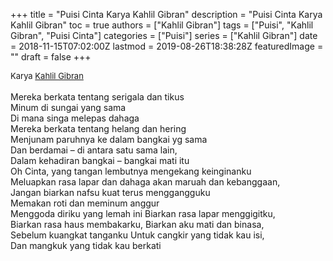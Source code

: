 +++
title = "Puisi Cinta Karya Kahlil Gibran"
description = "Puisi Cinta Karya Kahlil Gibran"
toc = true
authors = ["Kahlil Gibran"]
tags = ["Puisi", "Kahlil Gibran", "Puisi Cinta"]
categories = ["Puisi"]
series = ["Kahlil Gibran"]
date = 2018-11-15T07:02:00Z
lastmod = 2019-08-26T18:38:28Z
featuredImage = ""
draft = false
+++

<div style="text-align: justify;">
<div style="font-size: small;">Karya <a href="/authors/kahlil-gibran/" target="_blank">Kahlil Gibran</a></div><br />
Mereka berkata tentang serigala dan tikus<br />Minum di sungai yang sama<br />Di mana singa melepas dahaga<br />Mereka berkata tentang helang dan hering<br />Menjunam paruhnya ke dalam bangkai yg sama<br />Dan berdamai – di antara satu sama lain,<br />Dalam kehadiran bangkai – bangkai mati itu<br />Oh Cinta, yang tangan lembutnya mengekang keinginanku<br />Meluapkan rasa lapar dan dahaga akan maruah dan kebanggaan,<br />Jangan biarkan nafsu kuat terus menggangguku<br />Memakan roti dan meminum anggur<br />Menggoda diriku yang lemah ini Biarkan rasa lapar menggigitku,<br />Biarkan rasa haus membakarku, Biarkan aku mati dan binasa,<br />Sebelum kuangkat tanganku Untuk cangkir yang tidak kau isi,<br />Dan mangkuk yang tidak kau berkati</div>
